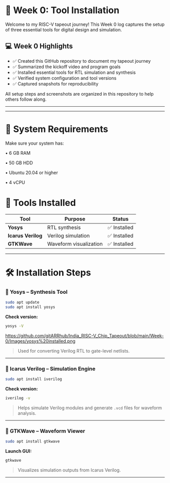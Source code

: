 # 📘 Week 0: Tool Installation

Welcome to my RISC-V tapeout journey! This Week 0 log captures the setup of three essential tools for digital design and simulation.
## 💻 Week 0 Highlights

- ✅ Created this GitHub repository to document my tapeout journey  
- ✅ Summarized the kickoff video and program goals  
- ✅ Installed essential tools for RTL simulation and synthesis  
- ✅ Verified system configuration and tool versions  
- ✅ Captured snapshots  for reproducibility

All setup steps and screenshots are organized in this repository to help others follow along.

---
---
# 🧰 System Requirements

Make sure your system has:

 • 6 GB RAM
 
 • 50 GB HDD
 
 • Ubuntu 20.04 or higher
 
 • 4 vCPU
 

# 🧰 Tools Installed
   | Tool             | Purpose                    | Status        |
   |------------------|-----------------------------|----------------|
   | **Yosys**         | RTL synthesis               | ✅ Installed    |
   | **Icarus Verilog**| Verilog simulation          | ✅ Installed    |
   | **GTKWave**       | Waveform visualization      | ✅ Installed    |

---

# 🛠️ Installation Steps

### 🔹 Yosys – Synthesis Tool
```bash
sudo apt update
sudo apt install yosys
```
**Check version:**
```bash
yosys -V
```
https://github.com/gitARRhub/India_RISC-V_Chip_Tapeout/blob/main/Week-0/Images/yosys%20installed.png
> Used for converting Verilog RTL to gate-level netlists.

---

### 🔹 Icarus Verilog – Simulation Engine
```bash
sudo apt install iverilog
```
**Check version:**
```bash
iverilog -v
```
> Helps simulate Verilog modules and generate `.vcd` files for waveform analysis.

---

### 🔹 GTKWave – Waveform Viewer
```bash
sudo apt install gtkwave
```
**Launch GUI:**
```bash
gtkwave
```
> Visualizes simulation outputs from Icarus Verilog.

---
